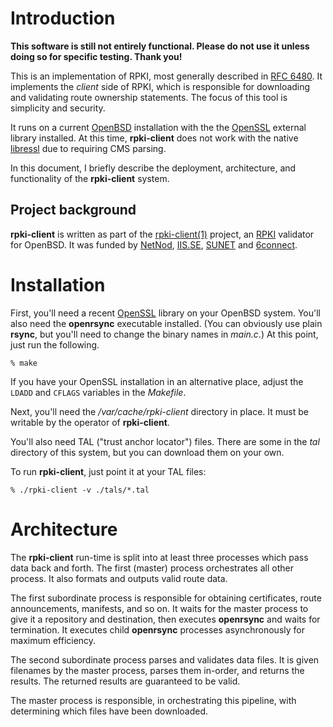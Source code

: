 # Introduction

**This software is still not entirely functional.  Please do not use it
unless doing so for specific testing.  Thank you!**

This is an implementation of RPKI, most generally described in [RFC
6480](https://tools.ietf.org/html/rfc6480).
It implements the *client* side of RPKI, which is responsible for
downloading and validating route ownership statements.
The focus of this tool is simplicity and security.

It runs on a current [OpenBSD](https://www.openbsd.org) installation
with the the [OpenSSL](https://www.openssl.org) external library
installed.
At this time, **rpki-client** does not work with the native
[libressl](https://www.libressl.org) due to requiring CMS parsing.

In this document, I briefly describe the deployment, architecture, and
functionality of the **rpki-client** system.

## Project background

**rpki-client** is written as part of the
[rpki-client(1)](https://medium.com/@jobsnijders/a-proposal-for-a-new-rpki-validator-openbsd-rpki-client-1-15b74e7a3f65)
project, an
[RPKI](https://en.wikipedia.org/wiki/Resource_Public_Key_Infrastructure)
validator for OpenBSD. 
It was funded by [NetNod](https://www.netnod.se),
[IIS.SE](https://www.iis.se), [SUNET](https://www.sunet.se) and
[6connect](https://www.6connect.com).

# Installation

First, you'll need a recent [OpenSSL](https://www.openssl.org/) library
on your OpenBSD system.
You'll also need the **openrsync** executable installed.
(You can obviously use plain **rsync**, but you'll need to change the
binary names in *main.c*.)
At this point, just run the following.

```
% make
```

If you have your OpenSSL installation in an alternative place, adjust
the `LDADD` and `CFLAGS` variables in the *Makefile*.

Next, you'll need the */var/cache/rpki-client* directory in place.
It must be writable by the operator of **rpki-client**.

You'll also need TAL ("trust anchor locator") files.
There are some in the *tal* directory of this system, but you can
download them on your own.

To run **rpki-client**, just point it at your TAL files:

```
% ./rpki-client -v ./tals/*.tal
```

# Architecture

The **rpki-client** run-time is split into at least three processes
which pass data back and forth.
The first (master) process orchestrates all other process.
It also formats and outputs valid route data.

The first subordinate process is responsible for obtaining certificates,
route announcements, manifests, and so on.
It waits for the master process to give it a repository and destination,
then executes **openrsync** and waits for termination.
It executes child **openrsync** processes asynchronously for maximum
efficiency.

The second subordinate process parses and validates data files.
It is given filenames by the master process, parses them in-order, and
returns the results.
The returned results are guaranteed to be valid.

The master process is responsible, in orchestrating this pipeline, with
determining which files have been downloaded.
